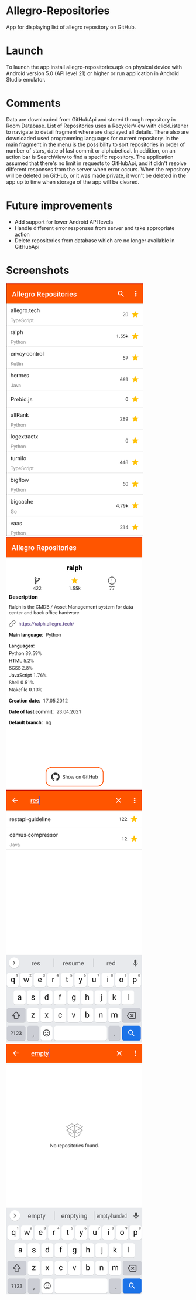 # Allegro-Repositories
App for displaying list of allegro repository on GitHub.

# Launch
To launch the app install allegro-repositories.apk on physical device with Android version 5.0 (API level 21) or higher or run application in Android Studio emulator.

# Comments
Data are downloaded from GitHubApi and stored through repository in Room Database. List of Repositories uses a RecyclerView with clickListener to navigate to detail fragment where are displayed all details. There also are downloaded used programming languages for current repository. In the main fragment in the menu is the possibility to sort repositories in order of number of stars, date of last commit or alphabetical. In addition, on an action bar is SearchView to find a specific repository.
The application assumed that there's no limit in requests to GitHubApi, and it didn't resolve different responses from the server when error occurs. When the repository will be deleted on GitHub, or it was made private, it won't be deleted in the app up to time when storage of the app will be cleared.

# Future improvements
* Add support for lower Android API levels
* Handle different error responses from server and take appropriate action
* Delete repositories from database which are no longer available in GitHubApi


# Screenshots
![Alt text](/screenshots/repository_list.png?raw=true) &nbsp; &nbsp;![Alt text](/screenshots/detail_fragment.png?raw=true)  
![Alt text](/screenshots/searching.png?raw=true) &nbsp; &nbsp;![Alt text](/screenshots/not_found.png?raw=true)  